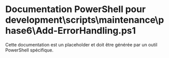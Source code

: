 # Documentation PowerShell pour development\scripts\maintenance\phase6\Add-ErrorHandling.ps1

Cette documentation est un placeholder et doit être générée par un outil PowerShell spécifique.
